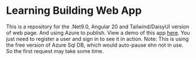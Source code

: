 # Learning Building Web App
This is a repository for the .Net9.0, Angular 20 and Tailwind/DaisyUI version of web page.
And using Azure to publish.
View a demo of this app [here](http://da-strollist-2025.azurewebsites.net/). You just need to register a user and sign in to see it in action.
Note: This is using the free version of Azure Sql DB, which would auto-pause ehn not in use. So the first request may take some time.
